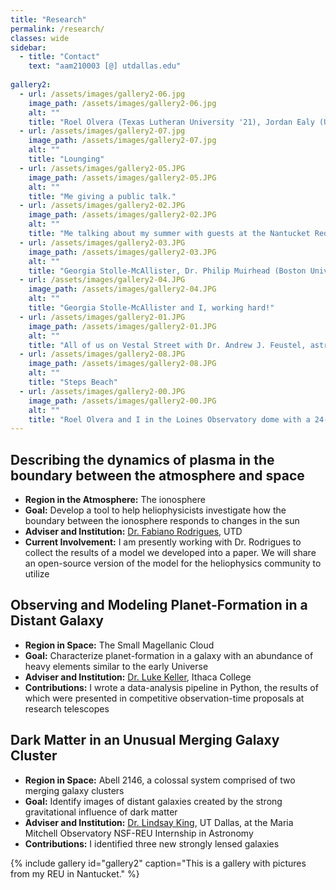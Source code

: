 ```yaml
---
title: "Research"
permalink: /research/
classes: wide
sidebar:
  - title: "Contact"
    text: "aam210003 [@] utdallas.edu"
    
gallery2:
  - url: /assets/images/gallery2-06.jpg
    image_path: /assets/images/gallery2-06.jpg
    alt: ""
    title: "Roel Olvera (Texas Lutheran University '21), Jordan Ealy (University of Maryland grad student), Celia Mulcahey (Mount Holyoke College '21), Abby Mintz (Yale '21), Georgia Stolle-McAllister and Dr. Regina Jorgenson (Maria Mitchell Observatory), and I atop the Vestal Street Observatory with the venerable Gary Walker."
  - url: /assets/images/gallery2-07.jpg
    image_path: /assets/images/gallery2-07.jpg
    alt: ""
    title: "Lounging"
  - url: /assets/images/gallery2-05.JPG
    image_path: /assets/images/gallery2-05.JPG
    alt: ""
    title: "Me giving a public talk."
  - url: /assets/images/gallery2-02.JPG
    image_path: /assets/images/gallery2-02.JPG
    alt: ""
    title: "Me talking about my summer with guests at the Nantucket Red Tie Soiree."
  - url: /assets/images/gallery2-03.JPG
    image_path: /assets/images/gallery2-03.JPG
    alt: ""
    title: "Georgia Stolle-McAllister, Dr. Philip Muirhead (Boston University), and I at the Nantucket Red Tie Soiree."
  - url: /assets/images/gallery2-04.JPG
    image_path: /assets/images/gallery2-04.JPG
    alt: ""
    title: "Georgia Stolle-McAllister and I, working hard!"
  - url: /assets/images/gallery2-01.JPG
    image_path: /assets/images/gallery2-01.JPG
    alt: ""
    title: "All of us on Vestal Street with Dr. Andrew J. Feustel, astronaut!"
  - url: /assets/images/gallery2-08.JPG
    image_path: /assets/images/gallery2-08.JPG
    alt: ""
    title: "Steps Beach"
  - url: /assets/images/gallery2-00.JPG
    image_path: /assets/images/gallery2-00.JPG
    alt: ""
    title: "Roel Olvera and I in the Loines Observatory dome with a 24-inch research telescope."
---
```


## Describing the dynamics of plasma in the boundary between the atmosphere and space
- **Region in the Atmosphere:** The ionosphere
- **Goal:** Develop a tool to help heliophysicists investigate how the boundary between the ionosphere responds to changes in the sun
- **Adviser and Institution:** [Dr. Fabiano Rodrigues](https://sites.google.com/site/rodrigueslab/), UTD
- **Current Involvement:** I am presently working with Dr. Rodrigues to collect the results of a model we developed into a paper. We will share an open-source version of the model for the heliophysics community to utilize

## Observing and Modeling Planet-Formation in a Distant Galaxy
- **Region in Space:** The Small Magellanic Cloud
- **Goal:** Characterize planet-formation in a galaxy with an abundance of heavy elements similar to the early Universe
- **Adviser and Institution:** [Dr. Luke Keller](https://www.ithaca.edu/faculty/lkeller), Ithaca College
- **Contributions:** I wrote a data-analysis pipeline in Python, the results of which were presented in competitive observation-time proposals at research telescopes

## Dark Matter in an Unusual Merging Galaxy Cluster
- **Region in Space:** Abell 2146, a colossal system comprised of two merging galaxy clusters
- **Goal:** Identify images of distant galaxies created by the strong gravitational influence of dark matter
- **Adviser and Institution:** [Dr. Lindsay King](https://profiles.utdallas.edu/lindsay.king), UT Dallas, at the Maria Mitchell Observatory NSF-REU Internship in Astronomy
- **Contributions:** I identified three new strongly lensed galaxies

{% include gallery id="gallery2" caption="This is a gallery with pictures from my REU in Nantucket." %}
